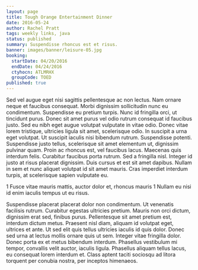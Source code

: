 ```yaml
---
layout: page
title: Tough Orange Entertainment Dinner
date: 2016-05-24
author: Rachel Pratt
tags: weekly links, java
status: published
summary: Suspendisse rhoncus est et risus.
banner: images/banner/leisure-05.jpg
booking:
  startDate: 04/20/2016
  endDate: 04/24/2016
  ctyhocn: ATLMRHX
  groupCode: TOED
published: true
---
```

Sed vel augue eget nisi sagittis pellentesque ac non lectus. Nam ornare neque et faucibus consequat. Morbi dignissim sollicitudin nunc eu condimentum. Suspendisse eu pretium turpis. Nunc id fringilla orci, ut tincidunt purus. Donec sit amet purus vel odio rutrum consequat id faucibus justo. Sed eu nibh eget augue volutpat vulputate in vitae odio. Donec vitae lorem tristique, ultricies ligula sit amet, scelerisque odio. In suscipit a urna eget volutpat. Ut suscipit iaculis nisi bibendum rutrum. Suspendisse potenti. Suspendisse justo tellus, scelerisque sit amet elementum ut, dignissim pulvinar quam.
Proin ac rhoncus est, vel faucibus lacus. Maecenas quis interdum felis. Curabitur faucibus porta rutrum. Sed a fringilla nisl. Integer id justo at risus placerat dignissim. Duis cursus et est sit amet dapibus. Nullam in sem et nunc aliquet volutpat id sit amet mauris. Cras imperdiet interdum turpis, at scelerisque sapien vulputate eu.

1 Fusce vitae mauris mattis, auctor dolor et, rhoncus mauris
1 Nullam eu nisi id enim iaculis tempus ut eu risus.

Suspendisse placerat placerat dolor non condimentum. Ut venenatis facilisis rutrum. Curabitur egestas ultricies pretium. Mauris non orci dictum, dignissim erat sed, finibus purus. Pellentesque sit amet pretium est, interdum dictum metus. Praesent nisl diam, aliquam id volutpat eget, ultrices et ante. Ut sed elit quis tellus ultricies iaculis id quis dolor. Donec sed urna at lectus mollis ornare quis ut sem. Integer vitae fringilla dolor. Donec porta ex et metus bibendum interdum. Phasellus vestibulum mi tempor, convallis velit auctor, iaculis ligula. Phasellus aliquam tellus lacus, eu consequat lorem interdum et. Class aptent taciti sociosqu ad litora torquent per conubia nostra, per inceptos himenaeos.
